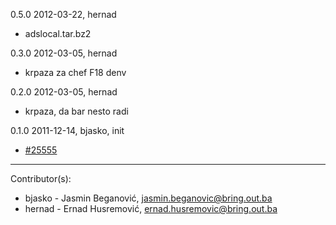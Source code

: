 0.5.0  2012-03-22, hernad

  - adslocal.tar.bz2 

0.3.0  2012-03-05, hernad
  
 - krpaza za chef F18 denv 

0.2.0  2012-03-05, hernad
   
  - krpaza, da bar nesto radi

0.1.0  2011-12-14, bjasko, init

  - [#25555](http://redmine.bring.out.ba/issues/25555)

--------------------

Contributor(s):

* bjasko - Jasmin Beganović, jasmin.beganovic@bring.out.ba
* hernad - Ernad Husremović, ernad.husremovic@bring.out.ba
